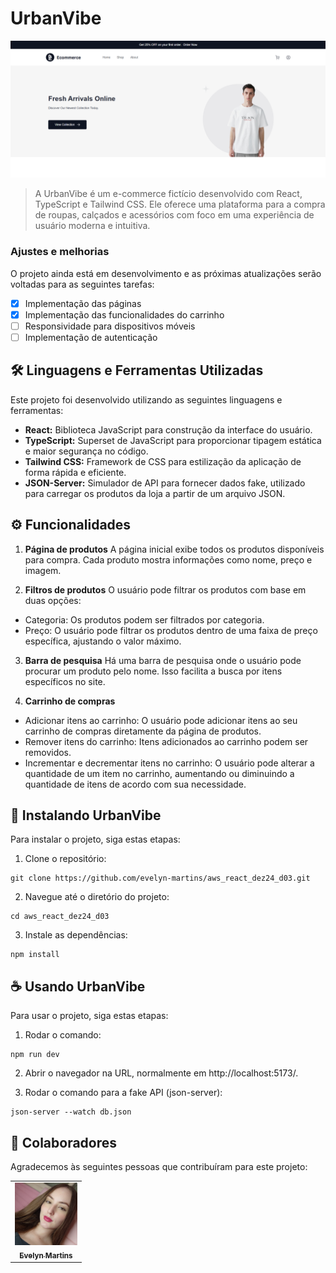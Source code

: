 # UrbanVibe

<img src="public/image.png" alt="Page">

> A UrbanVibe é um e-commerce fictício desenvolvido com React, TypeScript e Tailwind CSS. Ele oferece uma plataforma para a compra de roupas, calçados e acessórios com foco em uma experiência de usuário moderna e intuitiva.

### Ajustes e melhorias

O projeto ainda está em desenvolvimento e as próximas atualizações serão voltadas para as seguintes tarefas:

- [x] Implementação das páginas
- [x] Implementação das funcionalidades do carrinho
- [ ] Responsividade para dispositivos móveis
- [ ] Implementação de autenticação

## 🛠️ Linguagens e Ferramentas Utilizadas
Este projeto foi desenvolvido utilizando as seguintes linguagens e ferramentas:

* **React:** Biblioteca JavaScript para construção da interface do usuário.
* **TypeScript:** Superset de JavaScript para proporcionar tipagem estática e maior segurança no código.
* **Tailwind CSS:** Framework de CSS para estilização da aplicação de forma rápida e eficiente.
* **JSON-Server:** Simulador de API para fornecer dados fake, utilizado para carregar os produtos da loja a partir de um arquivo JSON.

## ⚙️ Funcionalidades

1. **Página de produtos**
A página inicial exibe todos os produtos disponíveis para compra. Cada produto mostra informações como nome, preço e imagem.

2. **Filtros de produtos**
O usuário pode filtrar os produtos com base em duas opções:
* Categoria: Os produtos podem ser filtrados por categoria.
* Preço: O usuário pode filtrar os produtos dentro de uma faixa de preço específica, ajustando o valor máximo.

3. **Barra de pesquisa**
Há uma barra de pesquisa onde o usuário pode procurar um produto pelo nome. Isso facilita a busca por itens específicos no site.

4. **Carrinho de compras**
* Adicionar itens ao carrinho: O usuário pode adicionar itens ao seu carrinho de compras diretamente da página de produtos.
* Remover itens do carrinho: Itens adicionados ao carrinho podem ser removidos.
* Incrementar e decrementar itens no carrinho: O usuário pode alterar a quantidade de um item no carrinho, aumentando ou diminuindo a quantidade de itens de acordo com sua necessidade. 

## 🚀 Instalando UrbanVibe

Para instalar o projeto, siga estas etapas:

1. Clone o repositório:

```
git clone https://github.com/evelyn-martins/aws_react_dez24_d03.git
```

2. Navegue até o diretório do projeto:

```
cd aws_react_dez24_d03
```

3. Instale as dependências:
```
npm install
```

## ☕ Usando UrbanVibe

Para usar o projeto, siga estas etapas:
1. Rodar o comando:
```
npm run dev
```
2. Abrir o navegador na URL, normalmente em http://localhost:5173/.

3. Rodar o comando para a fake API (json-server):
```
json-server --watch db.json
```

## 🤝 Colaboradores

Agradecemos às seguintes pessoas que contribuíram para este projeto:

<table>
  <tr>
    <td align="center">
      <a href="https://github.com/evelyn-martins" title="GitHub">
        <img src="public/evelyn.jpeg" width="100px;" alt="Evelyn Martins"/><br>
        <sub>
          <b>Evelyn Martins</b>
        </sub>
      </a>
    </td>
  </tr>
</table>